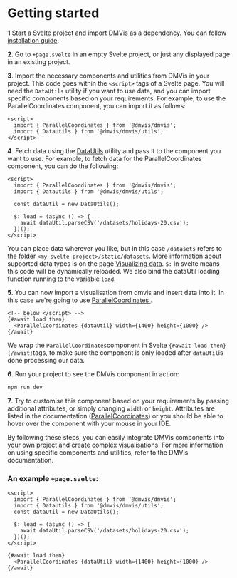 # Getting started

**1** Start a Svelte project and import DMVis as a dependency. You can follow [installation guide](INSTALLING.md).

**2**. Go to `+page.svelte` in an empty Svelte project, or just any displayed page in an existing project.

**3**. Import the necessary components and utilities from DMVis in your project. This code goes within the `<script>` tags of a Svelte page. You will need the `DataUtils` utility if you want to use data, and you can import specific components based on your requirements. For example, to use the ParallelCoordinates component, you can import it as follows:

```svelte
<script>
  import { ParallelCoordinates } from '@dmvis/dmvis';
  import { DataUtils } from '@dmvis/dmvis/utils';
</script>
```

**4**. Fetch data using the [DataUtils](./utils/DataUtils.md) utility and pass it to the component you want to use. For example, to fetch data for the ParallelCoordinates component, you can do the following:

```svelte
<script>
  import { ParallelCoordinates } from '@dmvis/dmvis';
  import { DataUtils } from '@dmvis/dmvis/utils';

  const dataUtil = new DataUtils();

  $: load = (async () => {
    await dataUtil.parseCSV('/datasets/holidays-20.csv');
  })();
</script>
```

You can place data wherever you like, but in this case `/datasets` refers to the folder `<my-svelte-project>/static/datasets`. More information about supported data types is on the page [Visualizing data](DATA.md). `$:` In svelte means this code will be dynamically reloaded. We also bind the dataUtil loading function running to the variable `load`.

**5**. You can now import a visualisation from dmvis and insert data into it. In this case we're going to use [ ParallelCoordinates ](./visualisations/ParallelCoordinates.md).

```svelte
<!-- below </script> -->
{#await load then}
  <ParallelCoordinates {dataUtil} width={1400} height={1000} />
{/await}
```

We wrap the `ParallelCoordinates`component in Svelte `{#await load then}{/await}`tags, to make sure the component is only loaded after `dataUtil`is done processing our data.

**6**. Run your project to see the DMVis component in action:

```bash
npm run dev
```

**7**. Try to customise this component based on your requirements by passing additional attributes, or simply changing `width` or `height`. Attributes are listed in the documentation ([ParallelCoordinates](./visualisations/ParallelCoordinates.md)) or you should be able to hover over the component with your mouse in your IDE.

By following these steps, you can easily integrate DMVis components into your own project and create complex visualisations. For more information on using specific components and utilities, refer to the DMVis documentation.

### An example `+page.svelte`:

```svelte
<script>
  import { ParallelCoordinates } from '@dmvis/dmvis';
  import { DataUtils } from '@dmvis/dmvis/utils';
  const dataUtil = new DataUtils();

  $: load = (async () => {
    await dataUtil.parseCSV('/datasets/holidays-20.csv');
  })();
</script>

{#await load then}
  <ParallelCoordinates {dataUtil} width={1400} height={1000} />
{/await}
```
